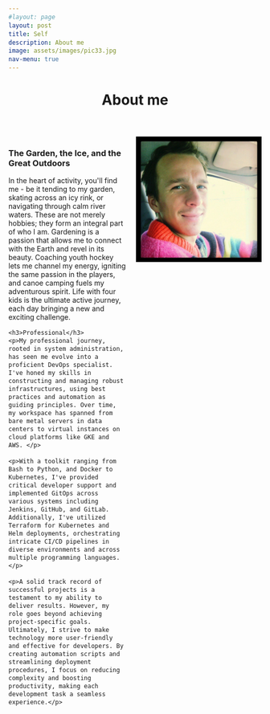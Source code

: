 ```yaml
---
#layout: page
layout: post
title: Self
description: About me
image: assets/images/pic33.jpg
nav-menu: true
---
```


<header class="major">
  <h1>About me</h1>
</header>

<div style="display: flex; align-items: flex-start;">
  <div style="flex: 1; padding-right: 20px;">
    <h3>The Garden, the Ice, and the Great Outdoors</h3>
    <p>In the heart of activity, you'll find me - be it tending to my garden, skating across an icy rink, or navigating through calm river waters. These are not merely hobbies; they form an integral part of who I am. Gardening is a passion that allows me to connect with the Earth and revel in its beauty. Coaching youth hockey lets me channel my energy, igniting the same passion in the players, and canoe camping fuels my adventurous spirit. Life with four kids is the ultimate active journey, each day bringing a new and exciting challenge.</p>

    <h3>Professional</h3>
    <p>My professional journey, rooted in system administration, has seen me evolve into a proficient DevOps specialist. I've honed my skills in constructing and managing robust infrastructures, using best practices and automation as guiding principles. Over time, my workspace has spanned from bare metal servers in data centers to virtual instances on cloud platforms like GKE and AWS. </p>
    
    <p>With a toolkit ranging from Bash to Python, and Docker to Kubernetes, I've provided critical developer support and implemented GitOps across various systems including Jenkins, GitHub, and GitLab. Additionally, I've utilized Terraform for Kubernetes and Helm deployments, orchestrating intricate CI/CD pipelines in diverse environments and across multiple programming languages.</p>
    
    <p>A solid track record of successful projects is a testament to my ability to deliver results. However, my role goes beyond achieving project-specific goals. Ultimately, I strive to make technology more user-friendly and effective for developers. By creating automation scripts and streamlining deployment procedures, I focus on reducing complexity and boosting productivity, making each development task a seamless experience.</p>


  </div>

  <div>
    <img src="assets/images/Aric-Gardner.jpg" alt="About me" style="height: 250px; width: auto;">
  </div>
</div>
